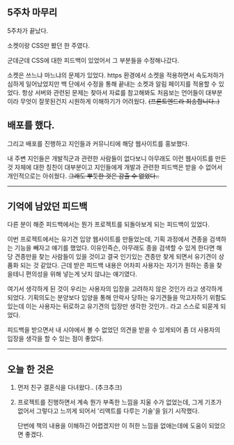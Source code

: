 ## 5주차 마무리

5주차가 끝났다.

소켓이랑 CSS만 봤던 한 주였다.

군데군데 CSS에 대한 피드백이 있었어서 그 부분들을 수정해나갔다.

소켓은 쓰느냐 마느냐의 문제가 있었다. https 환경에서 소켓을 적용하면서
속도저하가 심하게 일어났었지만 백 단에서 수정을 통해 끝내는 소켓과 알림 페이지를 적용할 수 있었다. 항상 서버와 관련된 문제는 찾아서 자료를 참고해봐도 처음보는 언어들이 대부분이라 무엇이 잘못된건지 시원하게 이해하기가 어려웠다. ~~(프론트엔드라 죄송합니다..)~~

## 배포를 했다.

그리고 배포를 진행하고 지인들과 커뮤니티에 해당 웹사이트를 홍보했다.

내 주변 지인들은 개발직군과 관련한 사람들이 없다보니 아무래도 이런 웹사이트를 만든 것 자체에 대한 칭찬이 대부분이고 지인들에게 개발과 관련한 피드백은 받을 수 없어서 개인적으로는 아쉬웠다. 
~~그래도 뿌듯한 것은 감출 수 없었다..~~

---

## 기억에 남았던 피드백

다른 분이 해준 피드백에서는 뭔가 프로젝트를 되돌아보게 되는 피드백이 있었다.

이번 프로젝트에서는 유기견 입양 웹사이트를 만들었는데, 기획 과정에서 견종을 검색하는 기능을 빼자고 얘기를 했었다. 이유인즉슨, 아무래도 종을 검색할 수 있게 한다면 해당 견종만을 찾는 사람들이 있을 것이고 결국 인기있는 견종만 찾게 되면서 유기견이 상품화 되는 것 같았다.
근데 받은 피드백 내용은 어차피 사용자는 자기가 원하는 종을 찾을테니 편의성을 위해 넣는게 낫지 않냐는 얘기였다.

여기서 생각하게 된 것이 우리는 사용자의 입장을 고려하지 않은 것인가 라고 생각하게 되었다. 기획의도는 분양보다 입양을 통해 안락사 당하는 유기견들을 막고자하기 위함도 있는데 이는 사용자는 뒤로하고 유기견의 입장만 생각한 것인가.. 라고 스스로 되묻게 되었다.

피드백을 받으면서 내 시야에서 볼 수 없었던 의견을 받을 수 있게되어 좀 더 사용자의 입장을 생각을 할 수 있는 점이 좋았다.

---

## 오늘 한 것은

1. 먼저 친구 결혼식을 다녀왔다.. (추크추크)

2. 프로젝트를 진행하면서 계속 뭔가 부족한 느낌을 지울 수가 없었는데, 그게 기초가 없어서 그렇다고 느끼게 되어서 '리액트를 다루는 기술'을 읽기 시작했다. 

    단번에 책의 내용을 이해하긴 어렵겠지만 이 허한 느낌을 없애는데에 도움이 되었으면 좋겠다. 



